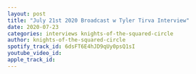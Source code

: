 ```yaml
---
layout: post
title: "July 21st 2020 Broadcast w Tyler Tirva Interview"
date: 2020-07-23
categories: interviews knights-of-the-squared-circle
author: knights-of-the-squared-circle
spotify_track_id: 6dsFT6E4hJD9qUy0psQ1sI
youtube_video_id: 
apple_track_id: 
---
```

